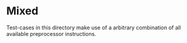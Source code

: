 # Mixed
Test-cases in this directory make use of a arbitrary combination of all available preprocessor instructions.
